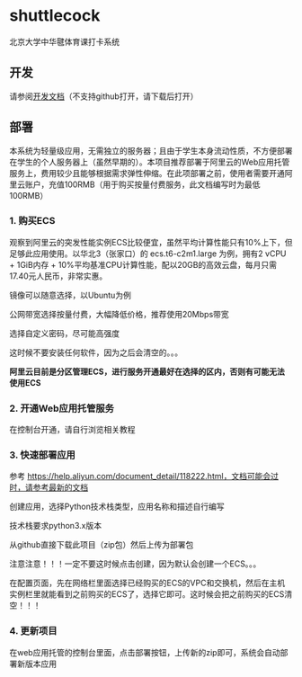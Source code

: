 # shuttlecock
北京大学中华毽体育课打卡系统

## 开发

请参阅[开发文档](./static/docs_evolution.html)（不支持github打开，请下载后打开）

## 部署

本系统为轻量级应用，无需独立的服务器；且由于学生本身流动性质，不方便部署在学生的个人服务器上（虽然早期的）。本项目推荐部署于阿里云的Web应用托管服务上，费用较少且能够根据需求弹性伸缩。在此项部署之前，使用者需要开通阿里云账户，充值100RMB（用于购买按量付费服务，此文档编写时为最低100RMB）

### 1. 购买ECS

观察到阿里云的突发性能实例ECS比较便宜，虽然平均计算性能只有10%上下，但足够此应用使用。以华北3（张家口）的 ecs.t6-c2m1.large 为例，拥有2 vCPU + 1GiB内存 + 10%平均基准CPU计算性能，配以20GB的高效云盘，每月只需17.40元人民币，非常实惠。

镜像可以随意选择，以Ubuntu为例

公网带宽选择按量付费，大幅降低价格，推荐使用20Mbps带宽

选择自定义密码，尽可能高强度

这时候不要安装任何软件，因为之后会清空的。。。

**阿里云目前是分区管理ECS，进行服务开通最好在选择的区内，否则有可能无法使用ECS**

### 2. 开通Web应用托管服务

在控制台开通，请自行浏览相关教程

### 3. 快速部署应用

参考 https://help.aliyun.com/document_detail/118222.html，文档可能会过时，请参考最新的文档

创建应用，选择Python技术栈类型，应用名称和描述自行编写

技术栈要求python3.x版本

从github直接下载此项目（zip包）然后上传为部署包

注意注意！！！一定不要这时候点击创建，因为默认会创建一个ECS。。。

在配置页面，先在网络栏里面选择已经购买的ECS的VPC和交换机，然后在主机实例栏里就能看到之前购买的ECS了，选择它即可。这时候会把之前购买的ECS清空！！！

### 4. 更新项目

在web应用托管的控制台里面，点击部署按钮，上传新的zip即可，系统会自动部署新版本应用

